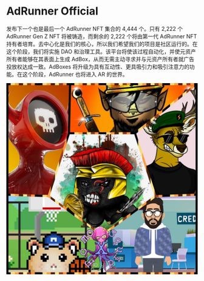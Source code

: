 # AdRunner OfficiaI

发布下一个也是最后一个 AdRunner NFT 集合的 4,444 个。只有 2,222 个 AdRunner Gen Z NFT 将被铸造，而剩余的 2,222 个将由第一代 AdRunner NFT 持有者培育。去中心化是我们的核心，所以我们希望我们的项目是社区运行的。在这个阶段，我们将实施 DAO 和治理工具。该平台将使该过程自动化，并使元资产所有者能够在其表面上生成 AdBox，从而无需主动寻求并与元资产所有者就广告投放权达成一致。AdBoxes 将升级为具有互动性、更具吸引力和吸引注意力的功能。在这个阶段，AdRunner 也将进入 AR 的世界。

![FXlwBWnXoAA8qv4](FXlwBWnXoAA8qv4.jpg)
